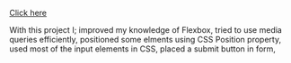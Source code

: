 [Click here](https://ozcan-cetin.github.io/Checkout-Form/)


With this project I;
improved my knowledge of Flexbox,
tried to use media queries efficiently,
positioned some elments using CSS Position property,
used most of the input elements in CSS,
placed a submit button in form,
